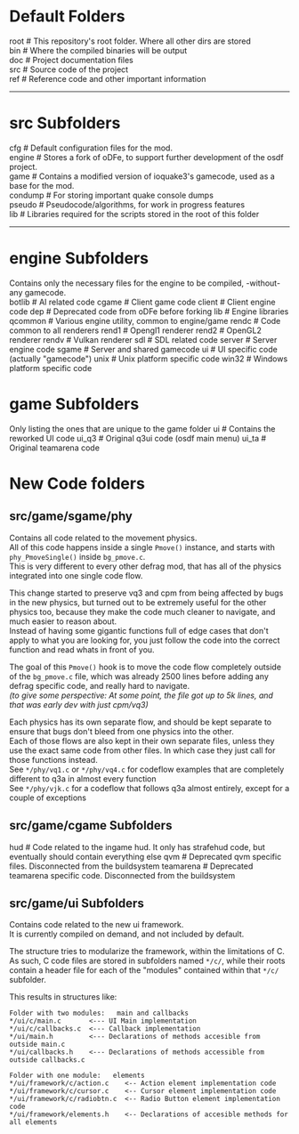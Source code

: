 # Default Folders
root    # This repository's root folder. Where all other dirs are stored  
bin     # Where the compiled binaries will be output  
doc     # Project documentation files  
src     # Source code of the project  
ref     # Reference code and other important information  

---

# src Subfolders
cfg     # Default configuration files for the mod.  
engine  # Stores a fork of oDFe, to support further development of the osdf project.  
game    # Contains a modified version of ioquake3's gamecode, used as a base for the mod.  
condump # For storing important quake console dumps  
pseudo  # Pseudocode/algorithms, for work in progress features  
lib     # Libraries required for the scripts stored in the root of this folder  

---

# engine Subfolders
Contains only the necessary files for the engine to be compiled, -without- any gamecode.  
botlib   # AI related code
cgame    # Client game code
client   # Client engine code
dep      # Deprecated code from oDFe before forking
lib      # Engine libraries
qcommon  # Various engine utility, common to engine/game
rendc    # Code common to all renderers
rend1    # Opengl1 renderer
rend2    # OpenGL2 renderer
rendv    # Vulkan renderer
sdl      # SDL related code
server   # Server engine code
sgame    # Server and shared gamecode
ui       # UI specific code (actually "gamecode")
unix     # Unix platform specific code
win32    # Windows platform specific code

# game Subfolders
Only listing the ones that are unique to the game folder
ui       # Contains the reworked UI code
ui_q3    # Original q3ui code (osdf main menu)
ui_ta    # Original teamarena code

# New Code folders
## src/game/sgame/phy
Contains all code related to the movement physics.  
All of this code happens inside a single `Pmove()` instance, and starts with `phy_PmoveSingle()` inside `bg_pmove.c`.  
This is very different to every other defrag mod, that has all of the physics integrated into one single code flow.  

This change started to preserve vq3 and cpm from being affected by bugs in the new physics, but turned out to be extremely useful for the other physics too, because they make the code much cleaner to navigate, and much easier to reason about.  
Instead of having some gigantic functions full of edge cases that don't apply to what you are looking for, you just follow the code into the correct function and read whats in front of you.  

The goal of this `Pmove()` hook is to move the code flow completely outside of the `bg_pmove.c` file, which was already 2500 lines before adding any defrag specific code, and really hard to navigate.   
_(to give some perspective: At some point, the file got up to 5k lines, and that was early dev with just cpm/vq3)_

Each physics has its own separate flow, and should be kept separate to ensure that bugs don't bleed from one physics into the other.  
Each of those flows are also kept in their own separate files, unless they use the exact same code from other files. In which case they just call for those functions instead.  
See `*/phy/vq1.c` or `*/phy/vq4.c` for codeflow examples that are completely different to q3a in almost every function  
See `*/phy/vjk.c` for a codeflow that follows q3a almost entirely, except for a couple of exceptions  

## src/game/cgame Subfolders
hud       # Code related to the ingame hud. It only has strafehud code, but eventually should contain everything else
qvm       # Deprecated qvm specific files. Disconnected from the buildsystem
teamarena # Deprecated teamarena specific code. Disconnected from the buildsystem

## src/game/ui Subfolders
Contains code related to the new ui framework.  
It is currently compiled on demand, and not included by default.  

The structure tries to modularize the framework, within the limitations of C.  
As such, C code files are stored in subfolders named `*/c/`, while their roots contain a header file for each of the "modules" contained within that `*/c/` subfolder.

This results in structures like:
```
Folder with two modules:   main and callbacks
*/ui/c/main.c       <--- UI Main implementation
*/ui/c/callbacks.c  <--- Callback implementation
*/ui/main.h         <--- Declarations of methods accesible from outside main.c
*/ui/callbacks.h    <--- Declarations of methods accessible from outside callbacks.c

Folder with one module:   elements
*/ui/framework/c/action.c    <-- Action element implementation code
*/ui/framework/c/cursor.c    <-- Cursor element implementation code
*/ui/framework/c/radiobtn.c  <-- Radio Button element implementation code
*/ui/framework/elements.h    <-- Declarations of accesible methods for all elements
```

